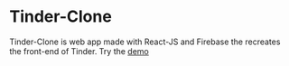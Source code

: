 # Tinder-Clone

Tinder-Clone is web app made with React-JS and Firebase the recreates the front-end of Tinder. Try the [demo](https://tinder-clone-890c3.web.app/)



